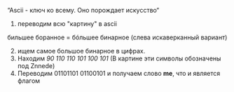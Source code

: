 “Ascii - ключ ко всему. Оно порождает искусство“ 

1. переводим всю "картину" в ascii
   
бильшее боранное = бóльшее бинарное (слева искаверканный вариант)

2. ищем самое большое бинарное в цифрах. 
3. Находим *90 110 110 101 100 101* (В картине эти символы обозначены под Znnede)
4. Переводим 01101101 01100101 и получаем слово **me**, что и является флагом